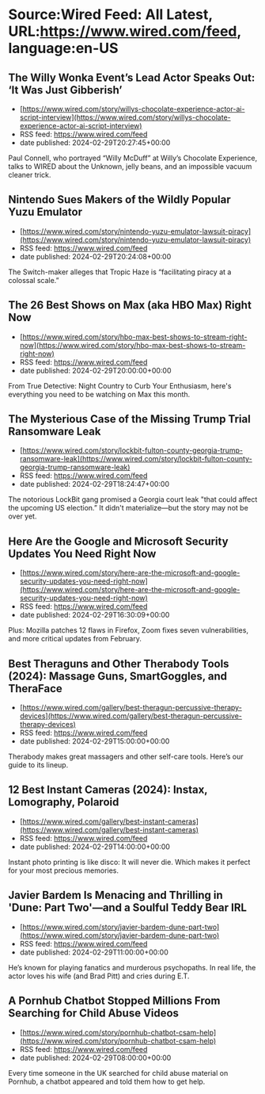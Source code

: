 # Source:Wired Feed: All Latest, URL:https://www.wired.com/feed, language:en-US

## The Willy Wonka Event’s Lead Actor Speaks Out: ‘It Was Just Gibberish’
 - [https://www.wired.com/story/willys-chocolate-experience-actor-ai-script-interview](https://www.wired.com/story/willys-chocolate-experience-actor-ai-script-interview)
 - RSS feed: https://www.wired.com/feed
 - date published: 2024-02-29T20:27:45+00:00

Paul Connell, who portrayed “Willy McDuff” at Willy’s Chocolate Experience, talks to WIRED about the Unknown, jelly beans, and an impossible vacuum cleaner trick.

## Nintendo Sues Makers of the Wildly Popular Yuzu Emulator
 - [https://www.wired.com/story/nintendo-yuzu-emulator-lawsuit-piracy](https://www.wired.com/story/nintendo-yuzu-emulator-lawsuit-piracy)
 - RSS feed: https://www.wired.com/feed
 - date published: 2024-02-29T20:24:08+00:00

The Switch-maker alleges that Tropic Haze is “facilitating piracy at a colossal scale.”

## The 26 Best Shows on Max (aka HBO Max) Right Now
 - [https://www.wired.com/story/hbo-max-best-shows-to-stream-right-now](https://www.wired.com/story/hbo-max-best-shows-to-stream-right-now)
 - RSS feed: https://www.wired.com/feed
 - date published: 2024-02-29T20:00:00+00:00

From True Detective: Night Country to Curb Your Enthusiasm, here's everything you need to be watching on Max this month.

## The Mysterious Case of the Missing Trump Trial Ransomware Leak
 - [https://www.wired.com/story/lockbit-fulton-county-georgia-trump-ransomware-leak](https://www.wired.com/story/lockbit-fulton-county-georgia-trump-ransomware-leak)
 - RSS feed: https://www.wired.com/feed
 - date published: 2024-02-29T18:24:47+00:00

The notorious LockBit gang promised a Georgia court leak "that could affect the upcoming US election.” It didn't materialize—but the story may not be over yet.

## Here Are the Google and Microsoft Security Updates You Need Right Now
 - [https://www.wired.com/story/here-are-the-microsoft-and-google-security-updates-you-need-right-now](https://www.wired.com/story/here-are-the-microsoft-and-google-security-updates-you-need-right-now)
 - RSS feed: https://www.wired.com/feed
 - date published: 2024-02-29T16:30:09+00:00

Plus: Mozilla patches 12 flaws in Firefox, Zoom fixes seven vulnerabilities, and more critical updates from February.

## Best Theraguns and Other Therabody Tools (2024): Massage Guns, SmartGoggles, and TheraFace
 - [https://www.wired.com/gallery/best-theragun-percussive-therapy-devices](https://www.wired.com/gallery/best-theragun-percussive-therapy-devices)
 - RSS feed: https://www.wired.com/feed
 - date published: 2024-02-29T15:00:00+00:00

Therabody makes great massagers and other self-care tools. Here’s our guide to its lineup.

## 12 Best Instant Cameras (2024): Instax, Lomography, Polaroid
 - [https://www.wired.com/gallery/best-instant-cameras](https://www.wired.com/gallery/best-instant-cameras)
 - RSS feed: https://www.wired.com/feed
 - date published: 2024-02-29T14:00:00+00:00

Instant photo printing is like disco: It will never die. Which makes it perfect for your most precious memories.

## Javier Bardem Is Menacing and Thrilling in 'Dune: Part Two'—and a Soulful Teddy Bear IRL
 - [https://www.wired.com/story/javier-bardem-dune-part-two](https://www.wired.com/story/javier-bardem-dune-part-two)
 - RSS feed: https://www.wired.com/feed
 - date published: 2024-02-29T11:00:00+00:00

He’s known for playing fanatics and murderous psychopaths. In real life, the actor loves his wife (and Brad Pitt) and cries during E.T.

## A Pornhub Chatbot Stopped Millions From Searching for Child Abuse Videos
 - [https://www.wired.com/story/pornhub-chatbot-csam-help](https://www.wired.com/story/pornhub-chatbot-csam-help)
 - RSS feed: https://www.wired.com/feed
 - date published: 2024-02-29T08:00:00+00:00

Every time someone in the UK searched for child abuse material on Pornhub, a chatbot appeared and told them how to get help.

